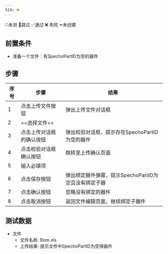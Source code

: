 ```yaml
---
S14: ❌
---
```

◻️未测    🚫跳过     ✅通过    ❌ 失败    ➖未创建

## 前置条件

- 准备一个文件：有SpechoPartID为空的器件

## 步骤

| 序号  | 步骤           | 结果                               |
| --- | ------------ | -------------------------------- |
| 1   | 点击上传文件按钮     | 弹出上传文件对话框                        |
| 2   | ==选择文件==     |                                  |
| 3   | 点击上传对话框的确认按钮 | 弹出校验对话框，提示存在SpechoPartID为空的器件    |
| 4   | 点击校验对话框确认按钮  | 跳转至上传确认页面                        |
| 5   | 输入必填项        |                                  |
| 6   | 点击保存按钮       | 弹出绑定器件弹窗，提示SpechoPartID为空且没有绑定子器 |
| 7   | 点击确认按钮       | 忽略没有绑定的器件                        |
| 8   | 点击取消按钮       | 返回文件编辑页面，继续绑定子器件                 |

## 测试数据

- 文件
	- 文件名称: Bom.xls
	- 上传结果: 提示文件中SpechoPartID为空得器件
